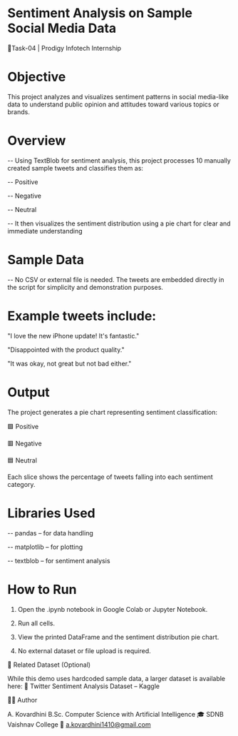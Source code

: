 # Sentiment Analysis on Sample Social Media Data

🎯Task-04 | Prodigy Infotech Internship

# Objective

This project analyzes and visualizes sentiment patterns in social media-like data to understand public opinion and attitudes toward various topics or brands.



# Overview

-- Using TextBlob for sentiment analysis, this project processes 10 manually created sample tweets and classifies them as:

-- Positive

-- Negative

-- Neutral

-- It then visualizes the sentiment distribution using a pie chart for clear and immediate understanding

# Sample Data

-- No CSV or external file is needed. The tweets are embedded directly in the script for simplicity and demonstration purposes.

# Example tweets include: 

"I love the new iPhone update! It's fantastic."

"Disappointed with the product quality."

"It was okay, not great but not bad either."



# Output

The project generates a pie chart representing sentiment classification:

🟩 Positive

🟥 Negative

🟦 Neutral

Each slice shows the percentage of tweets falling into each sentiment category.



# Libraries Used

-- pandas – for data handling

-- matplotlib – for plotting

-- textblob – for sentiment analysis


# How to Run

1. Open the .ipynb notebook in Google Colab or Jupyter Notebook.

2. Run all cells.

3. View the printed DataFrame and the sentiment distribution pie chart.

4. No external dataset or file upload is required.

📘 Related Dataset (Optional)

 While this demo uses hardcoded sample data, a larger dataset is available here:
🔗 Twitter Sentiment Analysis Dataset – Kaggle


👩‍💻 Author

A. Kovardhini
B.Sc. Computer Science with Artificial Intelligence
🎓 SDNB Vaishnav College
📧 a.kovardhini1410@gmail.com
